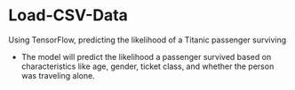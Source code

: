 # Load-CSV-Data
Using TensorFlow, predicting the likelihood of a Titanic passenger surviving 
  - The model will predict the likelihood a passenger survived based on characteristics like age, gender, ticket class, and whether the person was traveling alone.
